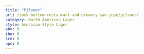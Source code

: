 ```yaml
---
title: "Pilsner"
url: /rock-bottom-restaurant-and-brewery-san-jose/pilsner/
category: North American Lager
style: American-Style Lager
abv: 0
ibu: 0
srm: 0
upc: 0
---
```


